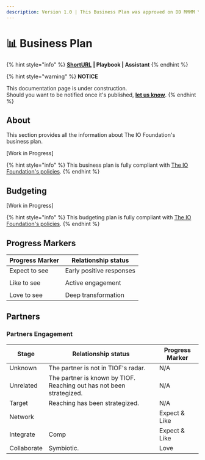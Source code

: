 ```yaml
---
description: Version 1.0 | This Business Plan was approved on DD MMMM YYYY.
---
```


# 📊 Business Plan

{% hint style="info" %}
[**ShortURL**](https://tiof.click/TIOFBP) **| Playbook | Assistant**
{% endhint %}

{% hint style="warning" %}
**NOTICE**

This documentation page is under construction.\
Should you want to be notified once it's published, [**let us know**](https://tiof.click/TIOFTarianUpdatesService).
{% endhint %}

## About

This section provides all the information about The IO Foundation's business plan.

\[Work in Progress]

{% hint style="info" %}
This business plan is fully compliant with [The IO Foundation's policies](https://tiof.click/TIOFPolicies).
{% endhint %}

## Budgeting

\[Work in Progress]

{% hint style="info" %}
This budgeting plan is fully compliant with [The IO Foundation's policies](https://tiof.click/TIOFPolicies).
{% endhint %}



## Progress Markers



| Progress Marker | Relationship status      |
| --------------- | ------------------------ |
| Expect to see   | Early positive responses |
|                 |                          |
| Like to see     | Active engagement        |
|                 |                          |
| Love to see     | Deep transformation      |



## Partners



### Partners Engagement

| Stage       | Relationship status                                                  | Progress Marker |
| ----------- | -------------------------------------------------------------------- | --------------- |
| Unknown     | The partner is not in TIOF's radar.                                  | N/A             |
| Unrelated   | The partner is known by TIOF. Reaching out has not been strategized. | N/A             |
| Target      | Reaching has been strategized.                                       | N/A             |
| Network     |                                                                      | Expect & Like   |
| Integrate   | Comp                                                                 | Expect & Like   |
| Collaborate | Symbiotic.                                                           | Love            |






